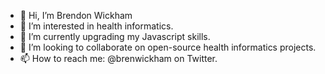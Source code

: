 - 👋 Hi, I’m Brendon Wickham
- 👀 I’m interested in health informatics. 
- 🌱 I’m currently upgrading my Javascript skills.
- 💞️ I’m looking to collaborate on open-source health informatics projects. 
- 📫 How to reach me: @brenwickham on Twitter.
